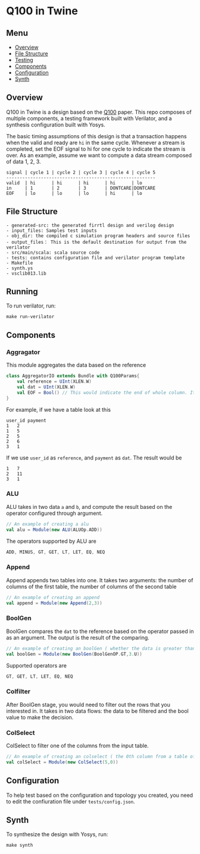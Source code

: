 # Q100 in Twine

## Menu

- [Overview](#overview)
- [File Structure](#file-structure)
- [Testing](#testing)
- [Components](#components)
- [Configuration](#configuration)
- [Synth](#synth)

## Overview

Q100 in Twine is a design based on the [Q100](https://dl.acm.org/doi/10.1145/2644865.2541961) paper. This repo composes of multiple components, a testing framework built with Verilator, and a synthesis configuration built with Yosys.

The basic timing assumptions of this design is that a transaction happens when the valid and ready are `hi` in the same cycle. Whenever a stream is completed, set the EOF signal to hi for one cycle to indicate the stream is over.
As an example, assume we want to compute a data stream composed of data 1, 2, 3.

```text
signal | cycle 1 | cycle 2 | cycle 3 | cycle 4 | cycle 5
--------------------------------------------------------
valid  | hi      | hi      | hi      | hi      | lo
in     | 1       | 2       | 3       | DONTCARE|DONTCARE
EOF    | lo      | lo      | lo      | hi      | lo
```

## File Structure

```script
- generated-src: the generated firrtl design and verilog design
- input_files: Samples test inputs
- obj_dir: the compiled c simulation program headers and source files
- output_files： This is the default destination for output from the verilator
- src/main/scala: scala source code
- tests: contains configuration file and verilator program template
- Makefile
- synth.ys
- vsclib013.lib
```

## Running

To run verilator, run:

```script
make run-verilator
```

## Components

### Aggragator

This module aggregates the data based on the reference 

```scala
class AggregatorIO extends Bundle with Q100Params{
    val reference = UInt(XLEN.W)
    val dat = UInt(XLEN.W)
    val EOF = Bool() // This would indicate the end of whole column. It would be one cycle behind the valid row
}
```

For example, if we have a table look at this

```text
user_id payment
1	2
1	5
2	5
2	6
3	1
```

If we use `user_id` as `reference`, and `payment` as `dat`. The result would be

```text
1	7
2	11
3	1
```

### ALU

ALU takes in two data `a` and `b`, and compute the result based on the operator configured through argument.

```scala
// An example of creating a alu
val alu = Module(new ALU(ALUOp.ADD))
```

The operators supported by ALU are

```scala
ADD, MINUS, GT, GET, LT, LET, EQ, NEQ
```

### Append

Append appends two tables into one. It takes two arguments: the number of columns of the first table, the number of columns of the second table

```scala
// An example of creating an append
val append = Module(new Append(2,3))
```

### BoolGen

BoolGen compares the `dat` to the reference based on the operator passed in as an argument. The output is the result of the comparing.

```scala
// An example of creating an boolGen ( whether the data is greater than 3)
val boolGen = Module(new BoolGen(BoolGenOP.GT,3.U))
```

Supported operators are

```scala
GT, GET, LT, LET, EQ, NEQ
```

### Colfilter

After BoolGen stage, you would need to filter out the rows that you interested in. It takes in two data flows: the data to be filtered and the bool value to make the decision.

### ColSelect

ColSelect to filter one of the columns from the input table.

```scala
// An example of creating an colselect ( the 0th column from a table of 5 columns)
val colSelect = Module(new ColSelect(5,0))
```

## Configuration

To help test based on the configuration and topology you created, you need to edit the confiuration file under `tests/config.json`.

## Synth

To synthesize the design with Yosys, run:

```script
make synth
```
